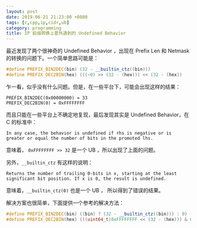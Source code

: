 ```yaml
---
layout: post
date: 2019-06-21 21:23:00 +0800
tags: [c,cpp,ip,cidr,ub]
category: programming
title: IP 前缀转换上意外遇到的 Undefined Behavior
---
```


最近发现了两个很神奇的 Undefined Behavior ，出现在 Prefix Len 和 Netmask 的转换的问题下。一个简单思路可能是：

```c++
#define PREFIX_BIN2DEC(bin) (32 - __builtin_ctz((bin)))
#define PREFIX_DEC2BIN(hex) (((~0) >> (32 - (hex))) << (32 - (hex))
```

乍一看，似乎没有什么问题。但是，在一些平台下，可能会出现这样的结果：

```
PREFIX_BIN2DEC(0x00000000) = 33
PREFIX_DEC2BIN(0) = 0xFFFFFFFF
```

而且只能在一些平台上不确定地复现，最后发现其实是 Undefined Behavior，在 C 的标准中：

```
In any case, the behavior is undefined if rhs is negative or is greater or equal the number of bits in the promoted lhs.
```

意味着， `0xFFFFFFFF >> 32` 是一个 UB ，所以出现了上面的问题。

另外，`__builtin_ctz` 有这样的说明：

```
Returns the number of trailing 0-bits in x, starting at the least significant bit position. If x is 0, the result is undefined.
```

意味着，`__builtin_ctz(0)` 也是一个 UB ， 所以得到了错误的结果。

解决方案也很简单，下面提供一个参考的解决方法：

```cpp
#define PREFIX_BIN2DEC(bin) ((bin) ? (32 - __builtin_ctz((bin))) : 0)
#define PREFIX_DEC2BIN(hex) (((uint64_t)0xFFFFFFFF << (32 - (hex))) & 0xFFFFFFFF)
```

